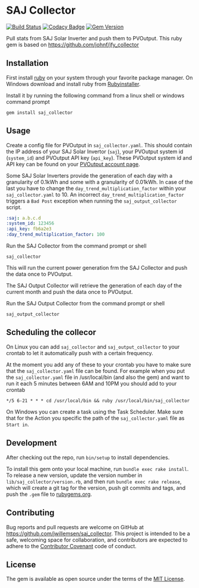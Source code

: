 # SAJ Collector

[![Build Status](https://travis-ci.org/jwillemsen/saj_collector.png)](https://travis-ci.org/jwillemsen/saj_collector)
[![Codacy Badge](https://api.codacy.com/project/badge/Grade/fdb313b9a4b24614867b91e45a5505f9)](https://www.codacy.com/app/jwillemsen/saj_collector?utm_source=github.com&utm_medium=referral&utm_content=jwillemsen/saj_collector&utm_campaign=badger)
[![Gem Version](https://badge.fury.io/rb/saj_collector.svg)](http://badge.fury.io/rb/saj_collector)

Pull stats from SAJ Solar Inverter and push them to PVOutput. This
ruby gem is based on https://github.com/johnf/jfy_collector

## Installation

First install [ruby](https://www.ruby-lang.org) on your system through your favorite package manager. On Windows download and install ruby from [Rubyinstaller](http://www.rubyinstaller.org).

Install it by running the following command from a linux shell or windows command prompt

    gem install saj_collector

## Usage

Create a config file for PVOutput in ```saj_collector.yaml```.
This should contain the IP address of your SAJ Solar Invertor (```saj```), your
PVOutput system id (```system_id```) and PVOutput API key (```api_key```). These PVOutput
system id and API key can be found on your
[PVOutput account page](https://pvoutput.org/account.jsp).

Some SAJ Solar Inverters provide the generation of each day with a granularity of 0.1kWh and some with
a granularity of 0.01kWh. In case of the last you have to change the ```day_trend_multiplication_factor```
within your ```saj_collector.yaml``` to 10. An incorrect ```day_trend_multiplication_factor``` triggers
a `Bad Post` exception when running the `saj_output_collector` script.

``` yaml
:saj: a.b.c.d
:system_id: 123456
:api_key: fb6a2e3
:day_trend_multiplication_factor: 100
```

Run the SAJ Collector from the command prompt or shell

    saj_collector

This will run the current power generation frm the SAJ Collector and push the
data once to PVOutput.

The SAJ Output Collector will retrieve the generation of each day of the current month and
push the data once to PVOutput.

Run the SAJ Output Collector from the command prompt or shell

    saj_output_collector

## Scheduling the collecor

On Linux you can add ``saj_collector`` and ``saj_output_collector`` to your crontab to let it automatically push with
a certain frequency.

At the moment you add any of these to your crontab you have to make sure
that the ``saj_collector.yaml`` file can be found. For example when you put the ``saj_collector.yaml`` file
in /usr/local/bin (and also the gem) and want to run it each 5 minutes between 6AM and 10PM you should
add to your crontab

    */5 6-21 * * * cd /usr/local/bin && ruby /usr/local/bin/saj_collector

On Windows you can create a task using the Task Scheduler. Make sure that for the Action you specific the path
of the ``saj_collector.yaml`` file as ``Start in``.

## Development

After checking out the repo, run `bin/setup` to install dependencies.

To install this gem onto your local machine, run `bundle exec rake install`. To
release a new version, update the version number
in `lib/saj_collector/version.rb`, and then run `bundle exec rake release`, which
will create a git tag for the version, push git commits and tags,
and push the `.gem` file to [rubygems.org](https://rubygems.org).

## Contributing

Bug reports and pull requests are welcome on GitHub at https://github.com/jwillemsen/saj_collector.
This project is intended to be a safe, welcoming space for
collaboration, and contributors are expected to adhere
to the [Contributor Covenant](http://contributor-covenant.org) code of conduct.

## License

The gem is available as open source under the terms
of the [MIT License](http://opensource.org/licenses/MIT).

